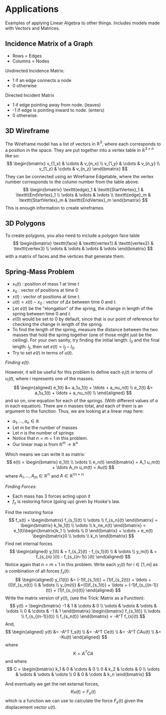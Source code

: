 
Applications
=====================================================================

Examples of applying Linear Algebra to other things.
Includes models made with Vectors and Matrices.

Incidence Matrix of a Graph
---------------------------------------------------------------------

* Rows = Edges
* Columns = Nodes

Undirected Incidence Matrix:

* 1 if an edge connects a node
* 0 otherwise

Directed Incident Matrix

* 1 if edge pointing away from node. (leaves)
* -1 if edge is pointing inward to node. (enters)
* 0 otherwise.


3D Wireframe
---------------------------------------------------------------------

The Wireframe model has a list of vectors in $\mathbb{R}^3$, where each corresponds to a position in the space.  They are put together into a vertex table in $\mathbb{R}^{3 \times n}$ like so:
$$
    \begin{bmatrix}
    v_{1_x} & \cdots & v_{n_x} \\
    v_{1_y} & \cdots & v_{n_y} \\
    v_{1_z} & \cdots & v_{n_z}
    \end{bmatrix}
$$
They can be connected using an Wireframe Edgetable, where the vertex number corresponds to the column number from the table above.
$$
    \begin{bmatrix}
    \texttt{edge}_1 & \texttt{StartVertex}_1 & \texttt{EndVertex}_1 \\
    \vdots & \vdots & \vdots \\
    \texttt{edge}_m & \texttt{StartVertex}_m & \texttt{EndVertex}_m
    \end{bmatrix}
$$
This is enough information to create wireframes.

3D Polygons
---------------------------------------------------------------------
To create polygons, you also need to include a polygon face table
$$
    \begin{bmatrix}
    \texttt{face} & \texttt{vertex1} & \texttt{vertex2} & \texttt{vertex3} \\
    \vdots & \vdots & \vdots & \vdots
    \end{bmatrix}
$$
with a matrix of faces and the vertices that generate them.

Spring-Mass Problem
---------------------------------------------------------------------

* $x_1(t)$ : position of mass 1 at time $t$
* $x_0$ : vector of positions at time 0
* $x(t)$ : vector of positions at time $t$.
* $u(t) = x(t) - x_0$ : vector of $\Delta x$ between time 0 and $t$.
* Let $e(t)$ be the "elongation" of the spring, the change in length of the spring between time 0 and $t$.
* $e(0)$ would be set to 0 by default, since that is our point of reference for checking the change in length of the spring.
* To find the length of the spring, measure the distance between the two masses that hold the spring together (one of those might just be the ceiling). For your own sanity, try finding the initial length: $l_0$ and the final length: $l_f$, then set $e(t) = l_f - l_0$.
* Try to set $e(t)$ in terms of $u(t)$.

*Finding $e(t)$*:

However, it will be useful for this problem to define each $e_i(t)$ in terms of $u_i(t)$, where $i$ represents one of the masses.
$$
\begin{aligned}
    e_1(t) &= a_1u_1(t) + \ldots + a_nu_n(t) \\
    e_2(t) &= a_1u_1(t) + \ldots + a_nu_n(t) \\
\end{aligned}
$$
and so on, one equation for each of the springs. (With different values of $a$ in each equation).  There are $n$ masses total, and each of them is an argument to the function.  Thus, we are looking at a linear map here:

* $a_1,\ldots,a_n \in \mathbb{R}$
* Let $m$ be the number of masses
* Let $n$ is the number of springs
* Notice that $n=m+1$ in this problem.
* Our linear map is from $\mathbb{R}^m \to \mathbb{R}^n$

Which means we can write it as matrix:
$$
    e(t) =
    \begin{bmatrix} e_1(t) \\ \vdots \\ e_n(t) \end{bmatrix}
    =
    A_1 u_m(t) + \ldots A_m u_m(t)
    = Au(t)
$$
where $A_1, \ldots, A_m \in \mathbb{R^n}$ and $A\in\mathbb{R^{m\times n} }$

*Finding Forces*:

* Each mass has 3 forces acting upon it
* $f_s$ is restoring force (going up) given by Hooke's law.

Find the restoring force
$$
    f_s(t) =
    \begin{bmatrix}
        f_{s_1}(t) \\ \vdots \\ f_{s_n}(t)
    \end{bmatrix}
    =
    \begin{bmatrix}
        k_1e_1(t) \\ \vdots \\ k_ne_n(t)
    \end{bmatrix}
    =
    e_1(t)\begin{bmatrix}k_1 \\ \vdots \\ 0 \end{bmatrix}
    +
    \cdots
    +
    e_n(t) \begin{bmatrix}0 \\ \vdots \\ k_n \end{bmatrix}
$$
Find net internal forces
$$
\begin{aligned}
    y_1(t) & = f_{s_2}(t) - f_{s_1}(t) \\
    & \vdots \\
    y_m(t) & = f_{s_{n} }(t) - f_{s_{(n-1)} }(t)
\end{aligned}
$$
Notice again that $n=m+1$ in this problem.
Write each $y_i(t)$ for $i\in[1,m]$ as a combination of all forces $f_s(t)$:
$$
\begin{aligned}
    y_{1(t)} &= (-1)f_{s_1(t)} + (1)f_{s_2(t)} + \ldots + (0)f_{s_n(t)} \\
    & \vdots \\
    y_{m(t)} &=(0)f_{s_1(t)} + \ldots + (-1)f_{s_{(n-1)}(t)} + (1)f_{s_{n}(t)}
\end{aligned}
$$
Write the matrix version of $y(t)$, (see the Trick: Matrix as a Function):
$$
    y(t) =
    \begin{bmatrix}
        -1 & 1 & \cdots & 0 \\
        \vdots & \vdots & \vdots & \vdots \\
        0 & \cdots & -1 & 1
    \end{bmatrix}
    \begin{bmatrix}
        f_{s_1(t)} \\
        \vdots \\
        f_{s_{(n-1)}(t)} \\
        f_{s_n(t)}
    \end{bmatrix}
    =
    -A^T f_{s}(t)
$$
And,
$$
\begin{aligned}
    y(t) &= -A^T f_s(t) \\
    &= -A^T Ce(t) \\
    &= -A^T CAu(t) \\
    &= -Ku(t)
\end{aligned}
$$
where
$$
    K = A^T C A
$$
and where
$$
    C = \begin{bmatrix}
    k_1 & 0 & \cdots & 0 \\
    0 & k_2 & \cdots & 0 \\
    \vdots & \vdots & \vdots & \vdots \\
    0 & 0 & \cdots & k_n
    \end{bmatrix}
$$

And eventually we get the net external forces,
$$
    Ku(t) = F_e(t)
$$
which is a function we can use to calculate the force $F_e(t)$ given the displacement vector $u(t)$.
